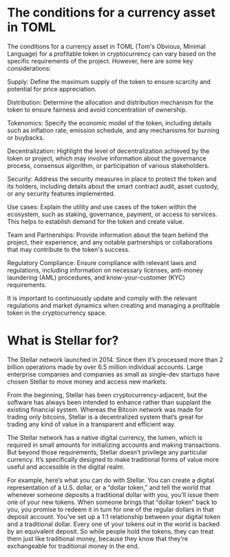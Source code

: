
# The conditions for a currency asset in TOML
 
The conditions for a currency asset in TOML (Tom's Obvious, Minimal Language) for a profitable token in cryptocurrency can vary based on the specific requirements of the project. However, here are some key considerations:

Supply: Define the maximum supply of the token to ensure scarcity and potential for price appreciation.

Distribution: Determine the allocation and distribution mechanism for the token to ensure fairness and avoid concentration of ownership.

Tokenomics: Specify the economic model of the token, including details such as inflation rate, emission schedule, and any mechanisms for burning or buybacks.

Decentralization: Highlight the level of decentralization achieved by the token or project, which may involve information about the governance process, consensus algorithm, or participation of various stakeholders.

Security: Address the security measures in place to protect the token and its holders, including details about the smart contract audit, asset custody, or any security features implemented.

Use cases: Explain the utility and use cases of the token within the ecosystem, such as staking, governance, payment, or access to services. This helps to establish demand for the token and create value.

Team and Partnerships: Provide information about the team behind the project, their experience, and any notable partnerships or collaborations that may contribute to the token's success.

Regulatory Compliance: Ensure compliance with relevant laws and regulations, including information on necessary licenses, anti-money laundering (AML) procedures, and know-your-customer (KYC) requirements.

It is important to continuously update and comply with the relevant regulations and market dynamics when creating and managing a profitable token in the cryptocurrency space.

# What is Stellar for?

The Stellar network launched in 2014. Since then it’s processed more than 2 billion operations made by over 6.5 million individual accounts. Large enterprise companies and companies as small as single-dev startups have chosen Stellar to move money and access new markets.

From the beginning, Stellar has been cryptocurrency-adjacent, but the software has always been intended to enhance rather than supplant the existing financial system. Whereas the Bitcoin network was made for trading only bitcoins, Stellar is a decentralized system that’s great for trading any kind of value in a transparent and efficient way. 

The Stellar network has a native digital currency, the lumen, which is required in small amounts for initializing accounts and making transactions. But beyond those requirements, Stellar doesn’t privilege any particular currency. It’s specifically designed to make traditional forms of value more useful and accessible in the digital realm.

For example, here’s what you can do with Stellar. You can create a digital representation of a U.S. dollar, or a “dollar token,” and tell the world that whenever someone deposits a traditional dollar with you, you’ll issue them one of your new tokens. When someone brings that “dollar token” back to you, you promise to redeem it in turn for one of the regular dollars in that deposit account. You’ve set up a 1:1 relationship between your digital token and a traditional dollar. Every one of your tokens out in the world is backed by an equivalent deposit. So while people hold the tokens, they can treat them just like traditional money, because they know that they’re exchangeable for traditional money in the end.

